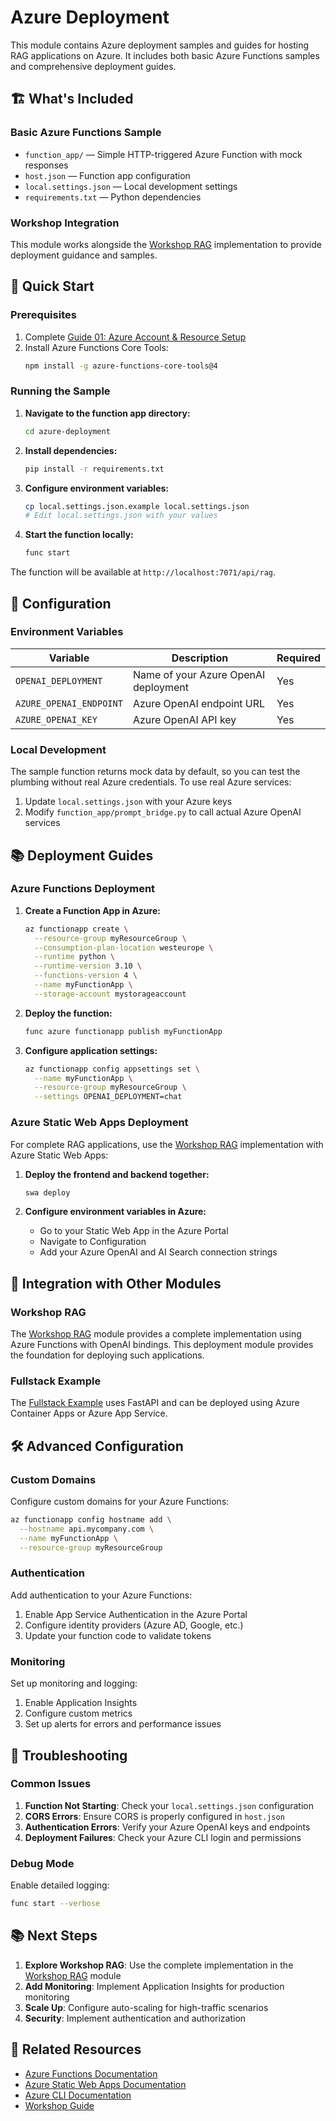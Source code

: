 # Azure Deployment

This module contains Azure deployment samples and guides for hosting RAG applications on Azure. It includes both basic Azure Functions samples and comprehensive deployment guides.

## 🏗️ What's Included

### Basic Azure Functions Sample
- `function_app/` — Simple HTTP-triggered Azure Function with mock responses
- `host.json` — Function app configuration
- `local.settings.json` — Local development settings
- `requirements.txt` — Python dependencies

### Workshop Integration
This module works alongside the [Workshop RAG](../workshop-rag/) implementation to provide deployment guidance and samples.

## 🚀 Quick Start

### Prerequisites

1. Complete [Guide 01: Azure Account & Resource Setup](../README.md#guide-01-azure-account--resource-setup)
2. Install Azure Functions Core Tools:
   ```bash
   npm install -g azure-functions-core-tools@4
   ```

### Running the Sample

1. **Navigate to the function app directory:**
   ```bash
   cd azure-deployment
   ```

2. **Install dependencies:**
   ```bash
   pip install -r requirements.txt
   ```

3. **Configure environment variables:**
   ```bash
   cp local.settings.json.example local.settings.json
   # Edit local.settings.json with your values
   ```

4. **Start the function locally:**
   ```bash
   func start
   ```

The function will be available at `http://localhost:7071/api/rag`.

## 🔧 Configuration

### Environment Variables

| Variable | Description | Required |
|----------|-------------|----------|
| `OPENAI_DEPLOYMENT` | Name of your Azure OpenAI deployment | Yes |
| `AZURE_OPENAI_ENDPOINT` | Azure OpenAI endpoint URL | Yes |
| `AZURE_OPENAI_KEY` | Azure OpenAI API key | Yes |

### Local Development

The sample function returns mock data by default, so you can test the plumbing without real Azure credentials. To use real Azure services:

1. Update `local.settings.json` with your Azure keys
2. Modify `function_app/prompt_bridge.py` to call actual Azure OpenAI services

## 📚 Deployment Guides

### Azure Functions Deployment

1. **Create a Function App in Azure:**
   ```bash
   az functionapp create \
     --resource-group myResourceGroup \
     --consumption-plan-location westeurope \
     --runtime python \
     --runtime-version 3.10 \
     --functions-version 4 \
     --name myFunctionApp \
     --storage-account mystorageaccount
   ```

2. **Deploy the function:**
   ```bash
   func azure functionapp publish myFunctionApp
   ```

3. **Configure application settings:**
   ```bash
   az functionapp config appsettings set \
     --name myFunctionApp \
     --resource-group myResourceGroup \
     --settings OPENAI_DEPLOYMENT=chat
   ```

### Azure Static Web Apps Deployment

For complete RAG applications, use the [Workshop RAG](../workshop-rag/) implementation with Azure Static Web Apps:

1. **Deploy the frontend and backend together:**
   ```bash
   swa deploy
   ```

2. **Configure environment variables in Azure:**
   - Go to your Static Web App in the Azure Portal
   - Navigate to Configuration
   - Add your Azure OpenAI and AI Search connection strings

## 🔗 Integration with Other Modules

### Workshop RAG
The [Workshop RAG](../workshop-rag/) module provides a complete implementation using Azure Functions with OpenAI bindings. This deployment module provides the foundation for deploying such applications.

### Fullstack Example
The [Fullstack Example](../fullstack-example/) uses FastAPI and can be deployed using Azure Container Apps or Azure App Service.

## 🛠️ Advanced Configuration

### Custom Domains
Configure custom domains for your Azure Functions:

```bash
az functionapp config hostname add \
  --hostname api.mycompany.com \
  --name myFunctionApp \
  --resource-group myResourceGroup
```

### Authentication
Add authentication to your Azure Functions:

1. Enable App Service Authentication in the Azure Portal
2. Configure identity providers (Azure AD, Google, etc.)
3. Update your function code to validate tokens

### Monitoring
Set up monitoring and logging:

1. Enable Application Insights
2. Configure custom metrics
3. Set up alerts for errors and performance issues

## 🐛 Troubleshooting

### Common Issues

1. **Function Not Starting**: Check your `local.settings.json` configuration
2. **CORS Errors**: Ensure CORS is properly configured in `host.json`
3. **Authentication Errors**: Verify your Azure OpenAI keys and endpoints
4. **Deployment Failures**: Check your Azure CLI login and permissions

### Debug Mode

Enable detailed logging:

```bash
func start --verbose
```

## 📚 Next Steps

1. **Explore Workshop RAG**: Use the complete implementation in the [Workshop RAG](../workshop-rag/) module
2. **Add Monitoring**: Implement Application Insights for production monitoring
3. **Scale Up**: Configure auto-scaling for high-traffic scenarios
4. **Security**: Implement authentication and authorization

## 🔗 Related Resources

- [Azure Functions Documentation](https://learn.microsoft.com/azure/azure-functions/)
- [Azure Static Web Apps Documentation](https://learn.microsoft.com/azure/static-web-apps/)
- [Azure CLI Documentation](https://learn.microsoft.com/cli/azure/)
- [Workshop Guide](../README.md#getting-started-onboarding-guides)

